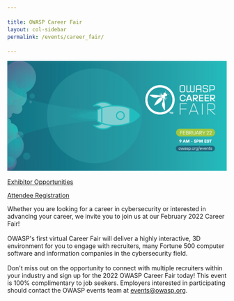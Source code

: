 ```yaml
---

title: OWASP Career Fair
layout: col-sidebar
permalink: /events/career_fair/

---
```


![CareerFairLogo](/assets/images/OWASP_CareerFair_Webpage-01.jpeg)


[Exhibitor Opportunities](/assets/images/OWASP_CareerFair_2022_Exhibitor_Opportunities.pdf)

[Attendee Registration](https://owaspcareerfair.vfairs.com/)

Whether you are looking for a career in cybersecurity or interested in advancing your career, we invite you to join us at our February 2022 Career Fair! 
<br><br>
OWASP's first virtual Career Fair will deliver a highly interactive, 3D environment for you to engage with recruiters, many Fortune 500 computer software and information companies in the cybersecurity field. 
<br><br>
Don't miss out on the opportunity to connect with multiple recruiters within your industry and sign up for the 2022 OWASP Career Fair today! This event is 100% complimentary to job seekers. Employers interested in participating should contact the OWASP events team at events@owasp.org.
